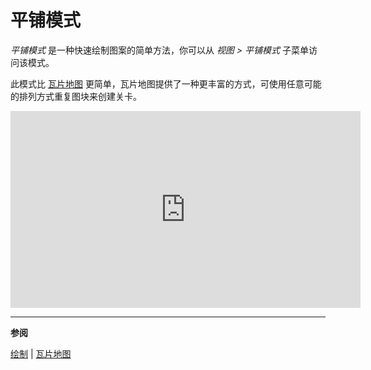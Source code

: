 # 平铺模式

*平铺模式* 是一种快速绘制图案的简单方法，你可以从 *视图 > 平铺模式* 子菜单访问该模式。

此模式比 [瓦片地图](tilemap.md) 更简单，瓦片地图提供了一种更丰富的方式，可使用任意可能的排列方式重复图块来创建关卡。

<iframe width="560" height="315" src="https://www.youtube.com/embed/G_JeWBaxQIg?si=5LmFiEoQ9Sek97iJ" title="YouTube video player" frameborder="0" allow="accelerometer; autoplay; clipboard-write; encrypted-media; gyroscope; picture-in-picture; web-share" allowfullscreen></iframe>

---

**参阅**

[绘制](drawing.md) |
[瓦片地图](tilemap.md)
